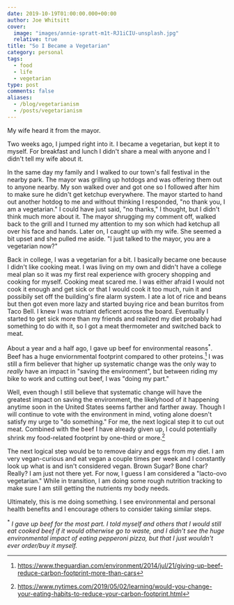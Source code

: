 ```yaml
---
date: 2019-10-19T01:00:00.000+00:00
author: Joe Whitsitt
cover:
  image: "images/annie-spratt-m1t-RJ1iCIU-unsplash.jpg"
  relative: true
title: "So I Became a Vegetarian"
category: personal
tags:
  - food
  - life
  - vegetarian
type: post
comments: false
aliases:
  - /blog/vegetarianism
  - /posts/vegetarianism
---
```

My wife heard it from the mayor.

Two weeks ago, I jumped right into it. I became a vegetarian, but kept it to myself. For breakfast and lunch I didn't share a meal with anyone and I didn't tell my wife about it. 

In the same day my family and I walked to our town's fall festival in the nearby park. The mayor was grilling up hotdogs and was offering them out to anyone nearby. My son walked over and got one so I followed after him to make sure he didn't get ketchup everywhere. The mayor started to hand out another hotdog to me and without thinking I responded, "no thank you, I am a vegetarian." I could have just said, "no thanks," I thought, but I didn't think much more about it. The mayor shrugging my comment off, walked back to the grill and I turned my attention to my son which had ketchup all over his face and hands. Later on, I caught up with my wife. She seemed a bit upset and she pulled me aside. "I just talked to the mayor, you are a vegetarian now?"

Back in college, I was a vegetarian for a bit. I basically became one because I didn't like cooking meat. I was living on my own and didn't have a college meal plan so it was my first real experience with grocery shopping and cooking for myself. Cooking meat scared me. I was either afraid I would not cook it enough and get sick or that I would cook it too much, ruin it and possibily set off the building's fire alarm system. I ate a lot of rice and beans but then got even more lazy and started buying rice and bean burritos from Taco Bell. I knew I was nutriant deficent across the board. Eventually I started to get sick more than my friends and realized my diet probably had something to do with it, so I got a meat thermometer and switched back to meat.

About a year and a half ago, I gave up beef for environmental reasons<sup>*</sup>. Beef has a huge enviornmental footprint compared to other proteins.[^1] I was still a firm believer that higher up systematic change was the only way to _really_ have an impact in "saving the environment", but between riding my bike to work and cutting out beef, I was "doing my part."

Well, even though I still believe that systematic change will have the greatest impact on saving the environment, the likelyhood of it happening anytime soon in the United States seems farther and farther away. Though I will continue to vote with the environment in mind, voting alone doesn't satisfy my urge to "do something." For me, the next logical step it to cut out meat. Combined with the beef I have already given up, I could potentially shrink my food-related footprint by one-third or more.[^2]

The next logical step would be to remove dairy and eggs from my diet. I am very vegan-curious and eat vegan a couple times per week and I constantly look up what is and isn't considered vegan. Brown Sugar? Bone char? Really? I am just not there yet. For now, I guess I am considered a "lacto-ovo vegetarian." While in transition, I am doing some rough nutrition tracking to make sure I am still getting the nutrients my body needs.

Ultimately, this is me doing something. I see environmental and personal health benefits and I encourage others to consider taking similar steps.

<sup>*</sup> _I gave up beef for the most part. I told myself and others that I would still eat cooked beef if it would otherwise go to waste, and I didn't see the huge environmental impact of eating pepperoni pizza, but that I just wouldn't ever order/buy it myself._

[^1]: https://www.theguardian.com/environment/2014/jul/21/giving-up-beef-reduce-carbon-footprint-more-than-cars
[^2]: https://www.nytimes.com/2019/05/02/learning/would-you-change-your-eating-habits-to-reduce-your-carbon-footprint.html
